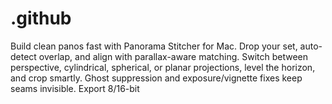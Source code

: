 # .github
Build clean panos fast with Panorama Stitcher for Mac. Drop your set, auto-detect overlap, and align with parallax-aware matching. Switch between perspective, cylindrical, spherical, or planar projections, level the horizon, and crop smartly. Ghost suppression and exposure/vignette fixes keep seams invisible. Export 8/16-bit

